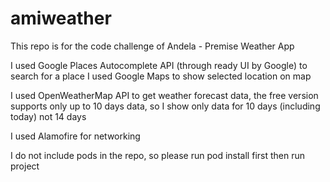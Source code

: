 # amiweather
This repo is for the code challenge of Andela - Premise Weather App

I used Google Places Autocomplete API (through ready UI by Google) to search for a place
I used Google Maps to show selected location on map

I used OpenWeatherMap API to get weather forecast data, the free version supports only up to 10 days data, so I show only data for 10 days (including today) not 14 days

I used Alamofire for networking

I do not include pods in the repo, so please run pod install first then run project


